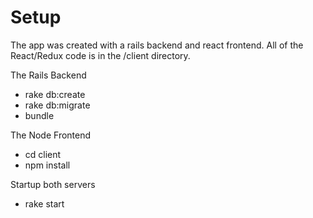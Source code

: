 # Setup

The app was created with a rails backend and react frontend. All of the React/Redux code is in the /client directory.

The Rails Backend
* rake db:create
* rake db:migrate
* bundle

The Node Frontend
* cd client
* npm install

Startup both servers
* rake start
